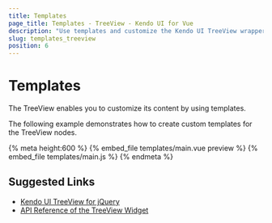```yaml
---
title: Templates
page_title: Templates - TreeView - Kendo UI for Vue
description: "Use templates and customize the Kendo UI TreeView wrapper for Vue."
slug: templates_treeview
position: 6
---
```


# Templates

The TreeView enables you to customize its content by using templates.

The following example demonstrates how to create custom templates for the TreeView nodes.

{% meta height:600 %}
{% embed_file templates/main.vue preview %}
{% embed_file templates/main.js %}
{% endmeta %}

## Suggested Links

* [Kendo UI TreeView for jQuery](https://docs.telerik.com/kendo-ui/controls/navigation/treeview/overview)
* [API Reference of the TreeView Widget](https://docs.telerik.com/kendo-ui/api/javascript/ui/treeview)
